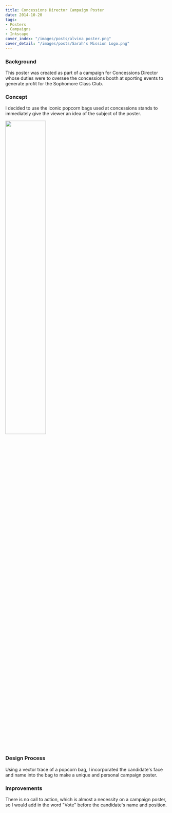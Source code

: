 ```yaml
---
title: Concessions Director Campaign Poster
date: 2014-10-20
tags:
- Posters
- Campaigns
- Inkscape
cover_index: "/images/posts/alvina poster.png"
cover_detail: "/images/posts/Sarah's Mission Logo.png"
---
```

### Background
This poster was created as part of a campaign for Concessions Director whose duties were to oversee the concessions booth at sporting events to generate profit for the Sophomore Class Club.

### Concept
I decided to use the iconic popcorn bags used at concessions stands to immediately give the viewer an idea of the subject of the poster.

<img src="/images/posts/alvina poster.png" style="width: 50%">

### Design Process
Using a vector trace of a popcorn bag, I incorporated the candidate's face and name into the bag to make a unique and personal campaign poster.

### Improvements
There is no call to action, which is almost a necessity on a campaign poster, so I would add in the word "Vote" before the candidate's name and position.